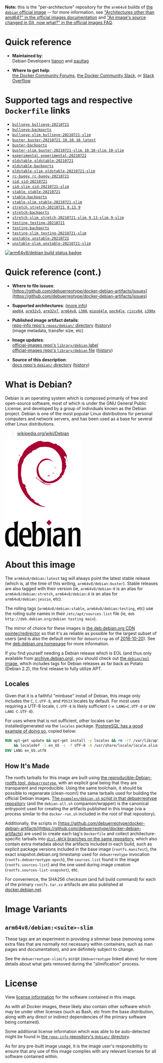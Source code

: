 <!--

********************************************************************************

WARNING:

    DO NOT EDIT "debian/README.md"

    IT IS AUTO-GENERATED

    (from the other files in "debian/" combined with a set of templates)

********************************************************************************

-->

**Note:** this is the "per-architecture" repository for the `arm64v8` builds of [the `debian` official image](https://hub.docker.com/_/debian) -- for more information, see ["Architectures other than amd64?" in the official images documentation](https://github.com/docker-library/official-images#architectures-other-than-amd64) and ["An image's source changed in Git, now what?" in the official images FAQ](https://github.com/docker-library/faq#an-images-source-changed-in-git-now-what).

# Quick reference

-	**Maintained by**:  
	Debian Developers [tianon](https://qa.debian.org/developer.php?login=tianon) and [paultag](https://qa.debian.org/developer.php?login=paultag)

-	**Where to get help**:  
	[the Docker Community Forums](https://forums.docker.com/), [the Docker Community Slack](https://dockr.ly/slack), or [Stack Overflow](https://stackoverflow.com/search?tab=newest&q=docker)

# Supported tags and respective `Dockerfile` links

-	[`bullseye`, `bullseye-20210721`](https://github.com/debuerreotype/docker-debian-artifacts/blob/ad73e8fe116d4773a14384e12ff6793c50858e52/bullseye/Dockerfile)
-	[`bullseye-backports`](https://github.com/debuerreotype/docker-debian-artifacts/blob/ad73e8fe116d4773a14384e12ff6793c50858e52/bullseye/backports/Dockerfile)
-	[`bullseye-slim`, `bullseye-20210721-slim`](https://github.com/debuerreotype/docker-debian-artifacts/blob/ad73e8fe116d4773a14384e12ff6793c50858e52/bullseye/slim/Dockerfile)
-	[`buster`, `buster-20210721`, `10.10`, `10`, `latest`](https://github.com/debuerreotype/docker-debian-artifacts/blob/ad73e8fe116d4773a14384e12ff6793c50858e52/buster/Dockerfile)
-	[`buster-backports`](https://github.com/debuerreotype/docker-debian-artifacts/blob/ad73e8fe116d4773a14384e12ff6793c50858e52/buster/backports/Dockerfile)
-	[`buster-slim`, `buster-20210721-slim`, `10.10-slim`, `10-slim`](https://github.com/debuerreotype/docker-debian-artifacts/blob/ad73e8fe116d4773a14384e12ff6793c50858e52/buster/slim/Dockerfile)
-	[`experimental`, `experimental-20210721`](https://github.com/debuerreotype/docker-debian-artifacts/blob/ad73e8fe116d4773a14384e12ff6793c50858e52/experimental/Dockerfile)
-	[`oldstable`, `oldstable-20210721`](https://github.com/debuerreotype/docker-debian-artifacts/blob/ad73e8fe116d4773a14384e12ff6793c50858e52/oldstable/Dockerfile)
-	[`oldstable-backports`](https://github.com/debuerreotype/docker-debian-artifacts/blob/ad73e8fe116d4773a14384e12ff6793c50858e52/oldstable/backports/Dockerfile)
-	[`oldstable-slim`, `oldstable-20210721-slim`](https://github.com/debuerreotype/docker-debian-artifacts/blob/ad73e8fe116d4773a14384e12ff6793c50858e52/oldstable/slim/Dockerfile)
-	[`rc-buggy`, `rc-buggy-20210721`](https://github.com/debuerreotype/docker-debian-artifacts/blob/ad73e8fe116d4773a14384e12ff6793c50858e52/rc-buggy/Dockerfile)
-	[`sid`, `sid-20210721`](https://github.com/debuerreotype/docker-debian-artifacts/blob/ad73e8fe116d4773a14384e12ff6793c50858e52/sid/Dockerfile)
-	[`sid-slim`, `sid-20210721-slim`](https://github.com/debuerreotype/docker-debian-artifacts/blob/ad73e8fe116d4773a14384e12ff6793c50858e52/sid/slim/Dockerfile)
-	[`stable`, `stable-20210721`](https://github.com/debuerreotype/docker-debian-artifacts/blob/ad73e8fe116d4773a14384e12ff6793c50858e52/stable/Dockerfile)
-	[`stable-backports`](https://github.com/debuerreotype/docker-debian-artifacts/blob/ad73e8fe116d4773a14384e12ff6793c50858e52/stable/backports/Dockerfile)
-	[`stable-slim`, `stable-20210721-slim`](https://github.com/debuerreotype/docker-debian-artifacts/blob/ad73e8fe116d4773a14384e12ff6793c50858e52/stable/slim/Dockerfile)
-	[`stretch`, `stretch-20210721`, `9.13`, `9`](https://github.com/debuerreotype/docker-debian-artifacts/blob/ad73e8fe116d4773a14384e12ff6793c50858e52/stretch/Dockerfile)
-	[`stretch-backports`](https://github.com/debuerreotype/docker-debian-artifacts/blob/ad73e8fe116d4773a14384e12ff6793c50858e52/stretch/backports/Dockerfile)
-	[`stretch-slim`, `stretch-20210721-slim`, `9.13-slim`, `9-slim`](https://github.com/debuerreotype/docker-debian-artifacts/blob/ad73e8fe116d4773a14384e12ff6793c50858e52/stretch/slim/Dockerfile)
-	[`testing`, `testing-20210721`](https://github.com/debuerreotype/docker-debian-artifacts/blob/ad73e8fe116d4773a14384e12ff6793c50858e52/testing/Dockerfile)
-	[`testing-backports`](https://github.com/debuerreotype/docker-debian-artifacts/blob/ad73e8fe116d4773a14384e12ff6793c50858e52/testing/backports/Dockerfile)
-	[`testing-slim`, `testing-20210721-slim`](https://github.com/debuerreotype/docker-debian-artifacts/blob/ad73e8fe116d4773a14384e12ff6793c50858e52/testing/slim/Dockerfile)
-	[`unstable`, `unstable-20210721`](https://github.com/debuerreotype/docker-debian-artifacts/blob/ad73e8fe116d4773a14384e12ff6793c50858e52/unstable/Dockerfile)
-	[`unstable-slim`, `unstable-20210721-slim`](https://github.com/debuerreotype/docker-debian-artifacts/blob/ad73e8fe116d4773a14384e12ff6793c50858e52/unstable/slim/Dockerfile)

[![arm64v8/debian build status badge](https://img.shields.io/jenkins/s/https/doi-janky.infosiftr.net/job/multiarch/job/arm64v8/job/debian.svg?label=arm64v8/debian%20%20build%20job)](https://doi-janky.infosiftr.net/job/multiarch/job/arm64v8/job/debian/)

# Quick reference (cont.)

-	**Where to file issues**:  
	[https://github.com/debuerreotype/docker-debian-artifacts/issues](https://github.com/debuerreotype/docker-debian-artifacts/issues)

-	**Supported architectures**: ([more info](https://github.com/docker-library/official-images#architectures-other-than-amd64))  
	[`amd64`](https://hub.docker.com/r/amd64/debian/), [`arm32v5`](https://hub.docker.com/r/arm32v5/debian/), [`arm32v7`](https://hub.docker.com/r/arm32v7/debian/), [`arm64v8`](https://hub.docker.com/r/arm64v8/debian/), [`i386`](https://hub.docker.com/r/i386/debian/), [`mips64le`](https://hub.docker.com/r/mips64le/debian/), [`ppc64le`](https://hub.docker.com/r/ppc64le/debian/), [`riscv64`](https://hub.docker.com/r/riscv64/debian/), [`s390x`](https://hub.docker.com/r/s390x/debian/)

-	**Published image artifact details**:  
	[repo-info repo's `repos/debian/` directory](https://github.com/docker-library/repo-info/blob/master/repos/debian) ([history](https://github.com/docker-library/repo-info/commits/master/repos/debian))  
	(image metadata, transfer size, etc)

-	**Image updates**:  
	[official-images repo's `library/debian` label](https://github.com/docker-library/official-images/issues?q=label%3Alibrary%2Fdebian)  
	[official-images repo's `library/debian` file](https://github.com/docker-library/official-images/blob/master/library/debian) ([history](https://github.com/docker-library/official-images/commits/master/library/debian))

-	**Source of this description**:  
	[docs repo's `debian/` directory](https://github.com/docker-library/docs/tree/master/debian) ([history](https://github.com/docker-library/docs/commits/master/debian))

# What is Debian?

Debian is an operating system which is composed primarily of free and open-source software, most of which is under the GNU General Public License, and developed by a group of individuals known as the Debian project. Debian is one of the most popular Linux distributions for personal computers and network servers, and has been used as a base for several other Linux distributions.

> [wikipedia.org/wiki/Debian](https://en.wikipedia.org/wiki/Debian)

![logo](https://raw.githubusercontent.com/docker-library/docs/b449be7df57e9ed9086bb5821bfb5d6cdc5d67a4/debian/logo.png)

# About this image

The `arm64v8/debian:latest` tag will always point the latest stable release (which is, at the time of this writing, `arm64v8/debian:buster`). Stable releases are also tagged with their version (ie, `arm64v8/debian:9` is an alias for `arm64v8/debian:stretch`, `arm64v8/debian:8` is an alias for `arm64v8/debian:jessie`, etc).

The rolling tags (`arm64v8/debian:stable`, `arm64v8/debian:testing`, etc) use the rolling suite names in their `/etc/apt/sources.list` file (ie, `deb http://deb.debian.org/debian testing main`).

The mirror of choice for these images is [the deb.debian.org CDN pointer/redirector](https://deb.debian.org) so that it's as reliable as possible for the largest subset of users (and is also the default mirror for `debootstrap` as of [2016-10-20](https://anonscm.debian.org/cgit/d-i/debootstrap.git/commit/?id=9e8bc60ad1ccf3a25ce7890526b70059f3e770de)). See the [deb.debian.org homepage](https://deb.debian.org) for more information.

If you find yourself needing a Debian release which is EOL (and thus only available from [archive.debian.org](http://archive.debian.org)), you should check out [the `debian/eol` image](https://hub.docker.com/r/debian/eol/), which includes tags for Debian releases as far back as Potato (Debian 2.2), the first release to fully utilize APT.

## Locales

Given that it is a faithful "minbase" install of Debian, this image only includes the `C`, `C.UTF-8`, and `POSIX` locales by default. For most uses requiring a UTF-8 locale, `C.UTF-8` is likely sufficient (`-e LANG=C.UTF-8` or `ENV LANG C.UTF-8`).

For uses where that is not sufficient, other locales can be installed/generated via the `locales` package. [PostgreSQL has a good example of doing so](https://github.com/docker-library/postgres/blob/69bc540ecfffecce72d49fa7e4a46680350037f9/9.6/Dockerfile#L21-L24), copied below:

```dockerfile
RUN apt-get update && apt-get install -y locales && rm -rf /var/lib/apt/lists/* \
	&& localedef -i en_US -c -f UTF-8 -A /usr/share/locale/locale.alias en_US.UTF-8
ENV LANG en_US.utf8
```

## How It's Made

The rootfs tarballs for this image are built using [the reproducible-Debian-rootfs tool, `debuerreotype`](https://github.com/debuerreotype/debuerreotype), with an explicit goal being that they are transparent and reproducible. Using the same toolchain, it should be possible to regenerate (clean-room!) the same tarballs used for building the official Debian images. [The `examples/debian.sh` script in that debuerreotype repository](https://github.com/debuerreotype/debuerreotype/blob/master/examples/debian.sh) (and the `debian-all.sh` companion/wrapper) is the canonical entrypoint used for creating the artifacts published in this image (via a process similar to the `docker-run.sh` included in the root of that repository).

Additionally, the scripts in [https://github.com/debuerreotype/docker-debian-artifacts](https://github.com/debuerreotype/docker-debian-artifacts) are used to create each tag's `Dockerfile` and collect architecture-specific tarballs into [`dist-ARCH` branches on the same repository](https://github.com/debuerreotype/docker-debian-artifacts/branches), which also contain extra metadata about the artifacts included in each build, such as explicit package versions included in the base image (`rootfs.manifest`), the exact snapshot.debian.org timestamp used for `debuerreotype` invocation (`rootfs.debuerreotype-epoch`), the `sources.list` found in the image (`rootfs.sources-list`) and the one used during image creation (`rootfs.sources-list-snapshot`), etc.

For convenience, the SHA256 checksum (and full build command) for each of the primary `rootfs.tar.xz` artifacts are also published at [docker.debian.net](https://docker.debian.net/).

# Image Variants

## `arm64v8/debian:<suite>-slim`

These tags are an experiment in providing a slimmer base (removing some extra files that are normally not necessary within containers, such as man pages and documentation), and are definitely subject to change.

See the `debuerreotype-slimify` script (`debuerreotype` linked above) for more details about what gets removed during the "slimification" process.

# License

View [license information](https://www.debian.org/social_contract#guidelines) for the software contained in this image.

As with all Docker images, these likely also contain other software which may be under other licenses (such as Bash, etc from the base distribution, along with any direct or indirect dependencies of the primary software being contained).

Some additional license information which was able to be auto-detected might be found in [the `repo-info` repository's `debian/` directory](https://github.com/docker-library/repo-info/tree/master/repos/debian).

As for any pre-built image usage, it is the image user's responsibility to ensure that any use of this image complies with any relevant licenses for all software contained within.
